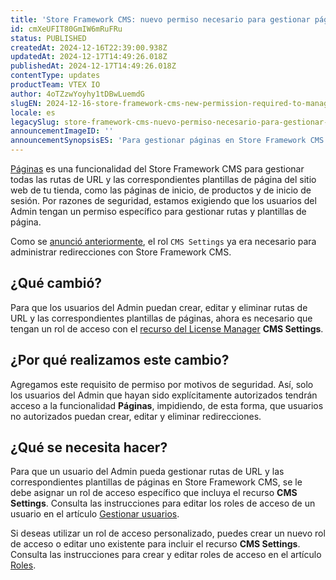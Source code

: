 ```yaml
---
title: 'Store Framework CMS: nuevo permiso necesario para gestionar páginas'
id: cmXeUFIT80GmIW6mRuFRu
status: PUBLISHED
createdAt: 2024-12-16T22:39:00.938Z
updatedAt: 2024-12-17T14:49:26.018Z
publishedAt: 2024-12-17T14:49:26.018Z
contentType: updates
productTeam: VTEX IO
author: 4oTZzwYoyhy1tDBwLuemdG
slugEN: 2024-12-16-store-framework-cms-new-permission-required-to-manage-pages
locale: es
legacySlug: store-framework-cms-nuevo-permiso-necesario-para-gestionar-paginas
announcementImageID: ''
announcementSynopsisES: 'Para gestionar páginas en Store Framework CMS es necesario tener un rol con el recurso "CMS Settings"'
---
```


[Páginas](/es/tutorial/paginas-vision-general--5iBUUJbK5NqG6OxlDrGNzc) es una funcionalidad del Store Framework CMS para gestionar todas las rutas de URL y las correspondientes plantillas de página del sitio web de tu tienda, como las páginas de inicio, de productos y de inicio de sesión. Por razones de seguridad, estamos exigiendo que los usuarios del Admin tengan un permiso específico para gestionar rutas y plantillas de página.

<div class="alert alert-warning" role="alert"> 
  Como se <a href="https://help.vtex.com/es/announcements/store-framework-cms-nuevo-permiso-para-gestionar-redirecciones--1GcT48ML2w6TZQxQyGbD6W">anunció anteriormente</a>, el rol <code>CMS Settings</code> ya era necesario para administrar redirecciones con Store Framework CMS.
</div>

## ¿Qué cambió?

Para que los usuarios del Admin puedan crear, editar y eliminar rutas de URL y las correspondientes plantillas de páginas, ahora es necesario que tengan un rol de acceso con el [recurso del License Manager](/es/tutorial/recursos-del-license-manager--3q6ztrC8YynQf6rdc6euk3) **CMS Settings**.

## ¿Por qué realizamos este cambio?

Agregamos este requisito de permiso por motivos de seguridad. Así, solo los usuarios del Admin que hayan sido explícitamente autorizados tendrán acceso a la funcionalidad **Páginas**, impidiendo, de esta forma, que usuarios no autorizados puedan crear, editar y eliminar redirecciones.

## ¿Qué se necesita hacer?

Para que un usuario del Admin pueda gestionar rutas de URL y las correspondientes plantillas de páginas en Store Framework CMS, se le debe asignar un rol de acceso específico que incluya el recurso **CMS Settings**. Consulta las instrucciones para editar los roles de acceso de un usuario en el artículo [Gestionar usuarios](/es/tutorial/gestionar-usuarios--tutorials_512#editando-usuarios).

Si deseas utilizar un rol de acceso personalizado, puedes crear un nuevo rol de acceso o editar uno existente para incluir el recurso **CMS Settings**. Consulta las instrucciones para crear y editar roles de acceso en el artículo [Roles](/es/tutorial/roles--7HKK5Uau2H6wxE1rH5oRbc#creando-un-rol).

